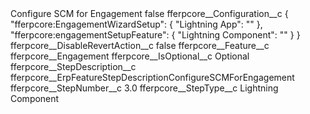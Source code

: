 <?xml version="1.0" encoding="UTF-8"?>
<CustomMetadata xmlns="http://soap.sforce.com/2006/04/metadata" xmlns:xsi="http://www.w3.org/2001/XMLSchema-instance" xmlns:xsd="http://www.w3.org/2001/XMLSchema">
    <label>Configure SCM for Engagement</label>
    <protected>false</protected>
    <values>
        <field>fferpcore__Configuration__c</field>
        <value xsi:type="xsd:string">{
				&quot;fferpcore:EngagementWizardSetup&quot;: {
					&quot;Lightning App&quot;: &quot;&quot;
				},
				&quot;fferpcore:engagementSetupFeature&quot;: {
					&quot;Lightning Component&quot;: &quot;&quot;
				}
			}</value>
    </values>
    <values>
        <field>fferpcore__DisableRevertAction__c</field>
        <value xsi:type="xsd:boolean">false</value>
    </values>
    <values>
        <field>fferpcore__Feature__c</field>
        <value xsi:type="xsd:string">fferpcore__Engagement</value>
    </values>
    <values>
        <field>fferpcore__IsOptional__c</field>
        <value xsi:type="xsd:string">Optional</value>
    </values>
    <values>
        <field>fferpcore__StepDescription__c</field>
        <value xsi:type="xsd:string">fferpcore__ErpFeatureStepDescriptionConfigureSCMForEngagement</value>
    </values>
    <values>
        <field>fferpcore__StepNumber__c</field>
        <value xsi:type="xsd:double">3.0</value>
    </values>
    <values>
        <field>fferpcore__StepType__c</field>
        <value xsi:type="xsd:string">Lightning Component</value>
    </values>
</CustomMetadata>
